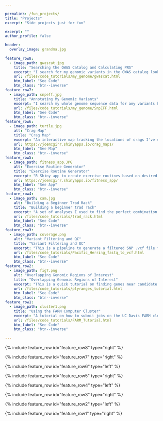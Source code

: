 ```yaml
---

permalink: /fun_projects/
title: "Projects"
excerpt: "Side projects just for fun"

excerpt: ""
author_profile: false

header:
  overlay_image: grandma.jpg
  
feature_row8:
  - image_path: gwascat.jpg
    title: "Searching the GWAS Catalog and Calculating PRS"
    excerpt: "I search for my genomic variants in the GWAS catalog looking for variant-phenotype associations and calculate polygenic risk scores."
    url: /files/code_tutorials/my_genome/gwascat.html
    btn_label: "See Code"
    btn_class: "btn--inverse"
feature_row7:
  - image_path: snpeff.jpg
    title: "Annotating My Genomic Variants"
    excerpt: "I search my whole genome sequence data for any variants known to disrupt protein function or play a role in disease."
    url: /files/code_tutorials/my_genome/SnpEFF.html
    btn_label: "See Code"
    btn_class: "btn--inverse"
feature_row6:
  - image_path: turtle.jpg
    alt: "Crag Map"
    title: "Crag Map"
    excerpt: "An interactive map tracking the locations of crags I've climbed at. Built with R shiny. Git Repo: joemcgirr/rock_climbing/crag_maps"
    url: https://joemcgirr.shinyapps.io/crag_maps/
    btn_label: "See Map"
    btn_class: "btn--inverse" 
feature_row5:
  - image_path: fitness_app.JPG
    alt: "Exercise Routine Generator"
    title: "Exercise Routine Generator"
    excerpt: "R Shiny app to create exercise routines based on desired training type, 3 rep max weight, and target muscle groups. Git Repo: joemcgirr/fitness_app"
    url: https://joemcgirr.shinyapps.io/fitness_app/
    btn_label: "See App"
    btn_class: "btn--inverse" 
feature_row4:
  - image_path: cam.jpg
    alt: "Building a Beginner Trad Rack"
    title: "Building a beginner trad rack"
    excerpt: "A set of analyses I used to find the perfect combination of rock climbing gear. I collected data for trad equipment offered by several manufacturers to compare price/quality tradeoffs."
    url: /files/code_tutorials/trad_rack.html
    btn_label: "See Code"
    btn_class: "btn--inverse"  
feature_row3:
  - image_path: coverage.png
    alt: "Variant Filtering and QC"
    title: "Variant Filtering and QC"
    excerpt: "This is a pipeline to generate a filtered SNP .vcf file from raw .fastq files. The approach is designed for hundreds of whole-genome low coverage sequences."
    url: /files/code_tutorials/Pacific_Herring_fastq_to_vcf.html
    btn_label: "See Code"
    btn_class: "btn--inverse"
feature_row2:
  - image_path: fig7.png
    alt: "Overlapping Genomic Regions of Interest"
    title: "Overlapping Genomic Regions of Interest"
    excerpt: "This is a quick tutorial on finding genes near candidate SNPs using my favorite R package plyranges."
    url: /files/code_tutorials/plyranges_tutorial.html
    btn_label: "See Code"
    btn_class: "btn--inverse"
feature_row1:
  - image_path: cluster1.png
    title: "Using the FARM Computer Cluster"
    excerpt: "A tutorial on how to submit jobs on the UC Davis FARM cluster. Developed for ECL243 (Ecological Genomics graduate level course)"
    url: /files/code_tutorials/FARM_Tutorial.html
    btn_label: "See Code"
    btn_class: "btn--inverse"
    
---
```




{% include feature_row id="feature_row8" type="right" %}

{% include feature_row id="feature_row7" type="right" %}

{% include feature_row id="feature_row6" type="left" %}

{% include feature_row id="feature_row5" type="right" %}

{% include feature_row id="feature_row4" type="left" %}

{% include feature_row id="feature_row3" type="right" %}

{% include feature_row id="feature_row2" type="left" %}

{% include feature_row id="feature_row1" type="right" %}





